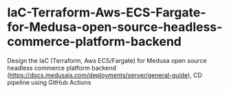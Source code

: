 # IaC-Terraform-Aws-ECS-Fargate-for-Medusa-open-source-headless-commerce-platform-backend


Design the IaC (Terraform, Aws ECS/Fargate) for Medusa open source headless commerce platform backend (https://docs.medusajs.com/deployments/server/general-guide), CD pipeline using GitHub Actions

